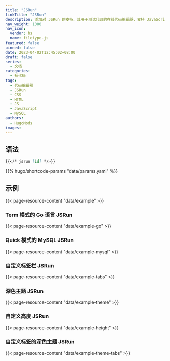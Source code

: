 ```yaml
---
title: "JSRun"
linkTitle: "JSRun"
description: 添加对 JSRun 的支持，其用于测试代码的在线代码编辑器，支持 JavaScript、CSS、HTML、GO、PHP、MySQL 等等。
nav_weight: 1000
nav_icon:
  vendor: bs
  name: filetype-js
featured: false
pinned: false
date: 2023-04-02T12:45:02+08:00
draft: false
series:
  - 文档
categories:
  - 短代码
tags:
  - 代码编辑器
  - JSRun
  - CSS
  - HTML
  - JS
  - JavaScript
  - MySQL
authors:
  - HugoMods
images:
---
```


## 语法

```markdown
{{</* jsrun [id] */>}}
```

{{% hugo/shortcode-params "data/params.yaml" %}}

## 示例

{{< page-resource-content "data/example" >}}

### Term 模式的 Go 语言 JSRun

{{< page-resource-content "data/example-go" >}}

### Quick 模式的 MySQL JSRun

{{< page-resource-content "data/example-mysql" >}}

### 自定义标签栏 JSRun

{{< page-resource-content "data/example-tabs" >}}

### 深色主题 JSRun

{{< page-resource-content "data/example-theme" >}}

### 自定义高度 JSRun

{{< page-resource-content "data/example-height" >}}

### 自定义标签的深色主题 JSRun

{{< page-resource-content "data/example-theme-tabs" >}}
